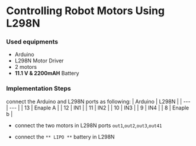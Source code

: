 # Controlling Robot Motors Using L298N



### Used equipments

* Arduino
* L298N Motor Driver
* 2 motors 
* **11.1 V & 2200mAH** Battery 



### Implementation Steps

 connect the Arduino and L298N ports as following: 
| Arduino  | L298N     |
| ---      | ---       |
| 13       | Enaple A  |
| 12       | IN1       |
| 11       | IN2       |
| 10       | IN3       |
| 9        | IN4       |
| 8        | Enaple b  |


* connect the two motors in L298N ports `out1`,`out2`,`out3`,`out41`


* connect the ` ** LIPO ** ` battery in L298N 

